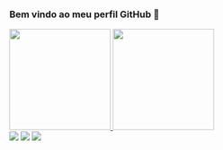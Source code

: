 ### Bem vindo ao meu perfil GitHub 👋

<div>
<a href="https://github.com/lucasdepaulasp">
<img height="180em" src="https://github-readme-stats.vercel.app/api/top-langs/?username=lucasdepaulasp&layout=compact&langs_count=7&theme=dracula"/>
<img height="180em" src="https://github-readme-stats.vercel.app/api?username=lucasdepaulasp&show_icons=true&theme=dracula&include_all_commits=true&count_private=false"/>
</div>

<div>
<a href="https://instagram.com/lucascordeirosp" target="_blank"><img src="https://img.shields.io/badge/-Instagram-%23E4405F?style=for-the-badge&logo=instagram&logoColor=white" target="_blank"></a>
<a href = "mailto:lucasdepaulasp@gmail.com"><img src="https://img.shields.io/badge/Gmail-D14836?style=for-the-badge&logo=gmail&logoColor=white" target="_blank"></a>
<a href="https://www.linkedin.com/in/lucas-cordeiro-de-paula-aa459a1b5" target="_blank"><img src="https://img.shields.io/badge/-LinkedIn-%230077B5?style=for-the-badge&logo=linkedin&logoColor=white" target="_blank"></a>   
</div>
